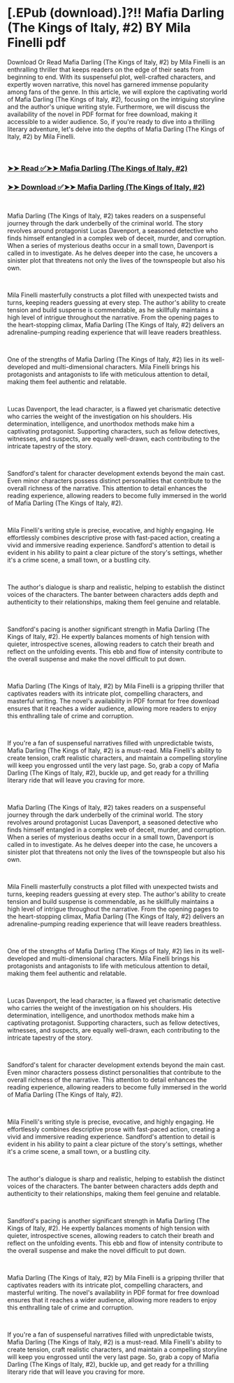 # [.EPub (download).]?!! Mafia Darling (The Kings of Italy, #2) BY Mila Finelli pdf

<p>Download Or Read Mafia Darling (The Kings of Italy, #2) by Mila Finelli is an enthralling thriller that keeps readers on the edge of their seats from beginning to end. With its suspenseful plot, well-crafted characters, and expertly woven narrative, this novel has garnered immense popularity among fans of the genre. In this article, we will explore the captivating world of Mafia Darling (The Kings of Italy, #2), focusing on the intriguing storyline and the author's unique writing style. Furthermore, we will discuss the availability of the novel in PDF format for free download, making it accessible to a wider audience. So, if you're ready to dive into a thrilling literary adventure, let's delve into the depths of Mafia Darling (The Kings of Italy, #2) by Mila Finelli.</p>
<p>&nbsp;</p>

### [➤➤ Read ✅➤➤ Mafia Darling (The Kings of Italy, #2)](https://pdfworldnow.com/?book=58933122)

### [➤➤ Download ✅➤➤ Mafia Darling (The Kings of Italy, #2)](https://pdfworldnow.com/?book=58933122)

<p>&nbsp;</p>
<p>Mafia Darling (The Kings of Italy, #2) takes readers on a suspenseful journey through the dark underbelly of the criminal world. The story revolves around protagonist Lucas Davenport, a seasoned detective who finds himself entangled in a complex web of deceit, murder, and corruption. When a series of mysterious deaths occur in a small town, Davenport is called in to investigate. As he delves deeper into the case, he uncovers a sinister plot that threatens not only the lives of the townspeople but also his own.</p>
<p>&nbsp;</p>
<p>Mila Finelli masterfully constructs a plot filled with unexpected twists and turns, keeping readers guessing at every step. The author's ability to create tension and build suspense is commendable, as he skillfully maintains a high level of intrigue throughout the narrative. From the opening pages to the heart-stopping climax, Mafia Darling (The Kings of Italy, #2) delivers an adrenaline-pumping reading experience that will leave readers breathless.</p>
<p>&nbsp;</p>
<p>One of the strengths of Mafia Darling (The Kings of Italy, #2) lies in its well-developed and multi-dimensional characters. Mila Finelli brings his protagonists and antagonists to life with meticulous attention to detail, making them feel authentic and relatable.</p>
<p>&nbsp;</p>
<p>Lucas Davenport, the lead character, is a flawed yet charismatic detective who carries the weight of the investigation on his shoulders. His determination, intelligence, and unorthodox methods make him a captivating protagonist. Supporting characters, such as fellow detectives, witnesses, and suspects, are equally well-drawn, each contributing to the intricate tapestry of the story.</p>
<p>&nbsp;</p>
<p>Sandford's talent for character development extends beyond the main cast. Even minor characters possess distinct personalities that contribute to the overall richness of the narrative. This attention to detail enhances the reading experience, allowing readers to become fully immersed in the world of Mafia Darling (The Kings of Italy, #2).</p>
<p>&nbsp;</p>
<p>Mila Finelli's writing style is precise, evocative, and highly engaging. He effortlessly combines descriptive prose with fast-paced action, creating a vivid and immersive reading experience. Sandford's attention to detail is evident in his ability to paint a clear picture of the story's settings, whether it's a crime scene, a small town, or a bustling city.</p>
<p>&nbsp;</p>
<p>The author's dialogue is sharp and realistic, helping to establish the distinct voices of the characters. The banter between characters adds depth and authenticity to their relationships, making them feel genuine and relatable.</p>
<p>&nbsp;</p>
<p>Sandford's pacing is another significant strength in Mafia Darling (The Kings of Italy, #2). He expertly balances moments of high tension with quieter, introspective scenes, allowing readers to catch their breath and reflect on the unfolding events. This ebb and flow of intensity contribute to the overall suspense and make the novel difficult to put down.</p>
<p>&nbsp;</p>
<p>Mafia Darling (The Kings of Italy, #2) by Mila Finelli is a gripping thriller that captivates readers with its intricate plot, compelling characters, and masterful writing. The novel's availability in PDF format for free download ensures that it reaches a wider audience, allowing more readers to enjoy this enthralling tale of crime and corruption.</p>
<p>&nbsp;</p>
<p>If you're a fan of suspenseful narratives filled with unpredictable twists, Mafia Darling (The Kings of Italy, #2) is a must-read. Mila Finelli's ability to create tension, craft realistic characters, and maintain a compelling storyline will keep you engrossed until the very last page. So, grab a copy of Mafia Darling (The Kings of Italy, #2), buckle up, and get ready for a thrilling literary ride that will leave you craving for more.</p>
<p>&nbsp;</p>
<p>Mafia Darling (The Kings of Italy, #2) takes readers on a suspenseful journey through the dark underbelly of the criminal world. The story revolves around protagonist Lucas Davenport, a seasoned detective who finds himself entangled in a complex web of deceit, murder, and corruption. When a series of mysterious deaths occur in a small town, Davenport is called in to investigate. As he delves deeper into the case, he uncovers a sinister plot that threatens not only the lives of the townspeople but also his own.</p>
<p>&nbsp;</p>
<p>Mila Finelli masterfully constructs a plot filled with unexpected twists and turns, keeping readers guessing at every step. The author's ability to create tension and build suspense is commendable, as he skillfully maintains a high level of intrigue throughout the narrative. From the opening pages to the heart-stopping climax, Mafia Darling (The Kings of Italy, #2) delivers an adrenaline-pumping reading experience that will leave readers breathless.</p>
<p>&nbsp;</p>
<p>One of the strengths of Mafia Darling (The Kings of Italy, #2) lies in its well-developed and multi-dimensional characters. Mila Finelli brings his protagonists and antagonists to life with meticulous attention to detail, making them feel authentic and relatable.</p>
<p>&nbsp;</p>
<p>Lucas Davenport, the lead character, is a flawed yet charismatic detective who carries the weight of the investigation on his shoulders. His determination, intelligence, and unorthodox methods make him a captivating protagonist. Supporting characters, such as fellow detectives, witnesses, and suspects, are equally well-drawn, each contributing to the intricate tapestry of the story.</p>
<p>&nbsp;</p>
<p>Sandford's talent for character development extends beyond the main cast. Even minor characters possess distinct personalities that contribute to the overall richness of the narrative. This attention to detail enhances the reading experience, allowing readers to become fully immersed in the world of Mafia Darling (The Kings of Italy, #2).</p>
<p>&nbsp;</p>
<p>Mila Finelli's writing style is precise, evocative, and highly engaging. He effortlessly combines descriptive prose with fast-paced action, creating a vivid and immersive reading experience. Sandford's attention to detail is evident in his ability to paint a clear picture of the story's settings, whether it's a crime scene, a small town, or a bustling city.</p>
<p>&nbsp;</p>
<p>The author's dialogue is sharp and realistic, helping to establish the distinct voices of the characters. The banter between characters adds depth and authenticity to their relationships, making them feel genuine and relatable.</p>
<p>&nbsp;</p>
<p>Sandford's pacing is another significant strength in Mafia Darling (The Kings of Italy, #2). He expertly balances moments of high tension with quieter, introspective scenes, allowing readers to catch their breath and reflect on the unfolding events. This ebb and flow of intensity contribute to the overall suspense and make the novel difficult to put down.</p>
<p>&nbsp;</p>
<p>Mafia Darling (The Kings of Italy, #2) by Mila Finelli is a gripping thriller that captivates readers with its intricate plot, compelling characters, and masterful writing. The novel's availability in PDF format for free download ensures that it reaches a wider audience, allowing more readers to enjoy this enthralling tale of crime and corruption.</p>
<p>&nbsp;</p>
<p>If you're a fan of suspenseful narratives filled with unpredictable twists, Mafia Darling (The Kings of Italy, #2) is a must-read. Mila Finelli's ability to create tension, craft realistic characters, and maintain a compelling storyline will keep you engrossed until the very last page. So, grab a copy of Mafia Darling (The Kings of Italy, #2), buckle up, and get ready for a thrilling literary ride that will leave you craving for more.</p>
<p>&nbsp;</p>
